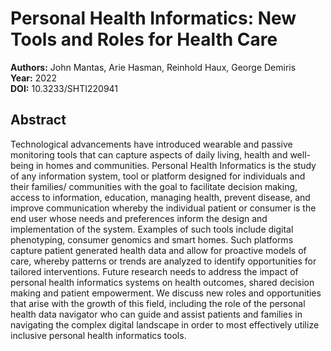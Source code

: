 # Personal Health Informatics: New Tools and Roles for Health Care

**Authors:** John Mantas, Arie Hasman, Reinhold Haux, George Demiris  
**Year:** 2022  
**DOI:** 10.3233/SHTI220941  

## Abstract
Technological advancements have introduced wearable and passive monitoring tools that can capture aspects of daily living, health and well-being in homes and communities. Personal Health Informatics is the study of any information system, tool or platform designed for individuals and their families/ communities with the goal to facilitate decision making, access to information, education, managing health, prevent disease, and improve communication whereby the individual patient or consumer is the end user whose needs and preferences inform the design and implementation of the system. Examples of such tools include digital phenotyping, consumer genomics and smart homes. Such platforms capture patient generated health data and allow for proactive models of care, whereby patterns or trends are analyzed to identify opportunities for tailored interventions. Future research needs to address the impact of personal health informatics systems on health outcomes, shared decision making and patient empowerment. We discuss new roles and opportunities that arise with the growth of this field, including the role of the personal health data navigator who can guide and assist patients and families in navigating the complex digital landscape in order to most effectively utilize inclusive personal health informatics tools.

